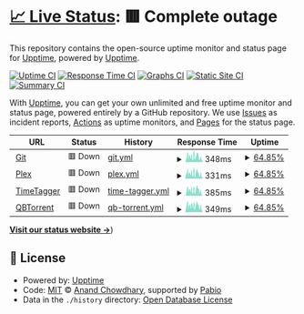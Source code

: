 # [📈 Live Status](https://appellet.github.io): <!--live status--> **🟥 Complete outage**

This repository contains the open-source uptime monitor and status page for [Upptime](https://upptime.js.org), powered by [Upptime](https://github.com/upptime/upptime).

[![Uptime CI](https://github.com/appellet/upptime/workflows/Uptime%20CI/badge.svg)](https://github.com/appellet/upptime/actions?query=workflow%3A%22Uptime+CI%22)
[![Response Time CI](https://github.com/appellet/upptime/workflows/Response%20Time%20CI/badge.svg)](https://github.com/appellet/upptime/actions?query=workflow%3A%22Response+Time+CI%22)
[![Graphs CI](https://github.com/appellet/upptime/workflows/Graphs%20CI/badge.svg)](https://github.com/appellet/upptime/actions?query=workflow%3A%22Graphs+CI%22)
[![Static Site CI](https://github.com/appellet/upptime/workflows/Static%20Site%20CI/badge.svg)](https://github.com/appellet/upptime/actions?query=workflow%3A%22Static+Site+CI%22)
[![Summary CI](https://github.com/appellet/upptime/workflows/Summary%20CI/badge.svg)](https://github.com/appellet/upptime/actions?query=workflow%3A%22Summary+CI%22)

With [Upptime](https://upptime.js.org), you can get your own unlimited and free uptime monitor and status page, powered entirely by a GitHub repository. We use [Issues](https://github.com/upptime/upptime/issues) as incident reports, [Actions](https://github.com/appellet/upptime/actions) as uptime monitors, and [Pages](https://status.tibiscuit.ch) for the status page.

<!--start: status pages-->
<!-- This summary is generated by Upptime (https://github.com/upptime/upptime) -->
<!-- Do not edit this manually, your changes will be overwritten -->
<!-- prettier-ignore -->
| URL | Status | History | Response Time | Uptime |
| --- | ------ | ------- | ------------- | ------ |
| <img alt="" src="https://icons.duckduckgo.com/ip3/git.tibiscuit.ch.ico" height="13"> [Git](https://git.tibiscuit.ch/) | 🟥 Down | [git.yml](https://github.com/appellet/upptime/commits/HEAD/history/git.yml) | <details><summary><img alt="Response time graph" src="./graphs/git/response-time-week.png" height="20"> 348ms</summary><br><a href="https://status.tibiscuit.ch/history/git"><img alt="Response time 821" src="https://img.shields.io/endpoint?url=https%3A%2F%2Fraw.githubusercontent.com%2Fappellet%2Fupptime%2FHEAD%2Fapi%2Fgit%2Fresponse-time.json"></a><br><a href="https://status.tibiscuit.ch/history/git"><img alt="24-hour response time 271" src="https://img.shields.io/endpoint?url=https%3A%2F%2Fraw.githubusercontent.com%2Fappellet%2Fupptime%2FHEAD%2Fapi%2Fgit%2Fresponse-time-day.json"></a><br><a href="https://status.tibiscuit.ch/history/git"><img alt="7-day response time 348" src="https://img.shields.io/endpoint?url=https%3A%2F%2Fraw.githubusercontent.com%2Fappellet%2Fupptime%2FHEAD%2Fapi%2Fgit%2Fresponse-time-week.json"></a><br><a href="https://status.tibiscuit.ch/history/git"><img alt="30-day response time 336" src="https://img.shields.io/endpoint?url=https%3A%2F%2Fraw.githubusercontent.com%2Fappellet%2Fupptime%2FHEAD%2Fapi%2Fgit%2Fresponse-time-month.json"></a><br><a href="https://status.tibiscuit.ch/history/git"><img alt="1-year response time 821" src="https://img.shields.io/endpoint?url=https%3A%2F%2Fraw.githubusercontent.com%2Fappellet%2Fupptime%2FHEAD%2Fapi%2Fgit%2Fresponse-time-year.json"></a></details> | <details><summary><a href="https://status.tibiscuit.ch/history/git">64.85%</a></summary><a href="https://status.tibiscuit.ch/history/git"><img alt="All-time uptime 88.38%" src="https://img.shields.io/endpoint?url=https%3A%2F%2Fraw.githubusercontent.com%2Fappellet%2Fupptime%2FHEAD%2Fapi%2Fgit%2Fuptime.json"></a><br><a href="https://status.tibiscuit.ch/history/git"><img alt="24-hour uptime 53.33%" src="https://img.shields.io/endpoint?url=https%3A%2F%2Fraw.githubusercontent.com%2Fappellet%2Fupptime%2FHEAD%2Fapi%2Fgit%2Fuptime-day.json"></a><br><a href="https://status.tibiscuit.ch/history/git"><img alt="7-day uptime 64.85%" src="https://img.shields.io/endpoint?url=https%3A%2F%2Fraw.githubusercontent.com%2Fappellet%2Fupptime%2FHEAD%2Fapi%2Fgit%2Fuptime-week.json"></a><br><a href="https://status.tibiscuit.ch/history/git"><img alt="30-day uptime 60.35%" src="https://img.shields.io/endpoint?url=https%3A%2F%2Fraw.githubusercontent.com%2Fappellet%2Fupptime%2FHEAD%2Fapi%2Fgit%2Fuptime-month.json"></a><br><a href="https://status.tibiscuit.ch/history/git"><img alt="1-year uptime 88.38%" src="https://img.shields.io/endpoint?url=https%3A%2F%2Fraw.githubusercontent.com%2Fappellet%2Fupptime%2FHEAD%2Fapi%2Fgit%2Fuptime-year.json"></a></details>
| <img alt="" src="https://icons.duckduckgo.com/ip3/plex.tibiscuit.ch.ico" height="13"> [Plex](https://plex.tibiscuit.ch/web/index.html) | 🟥 Down | [plex.yml](https://github.com/appellet/upptime/commits/HEAD/history/plex.yml) | <details><summary><img alt="Response time graph" src="./graphs/plex/response-time-week.png" height="20"> 331ms</summary><br><a href="https://status.tibiscuit.ch/history/plex"><img alt="Response time 812" src="https://img.shields.io/endpoint?url=https%3A%2F%2Fraw.githubusercontent.com%2Fappellet%2Fupptime%2FHEAD%2Fapi%2Fplex%2Fresponse-time.json"></a><br><a href="https://status.tibiscuit.ch/history/plex"><img alt="24-hour response time 247" src="https://img.shields.io/endpoint?url=https%3A%2F%2Fraw.githubusercontent.com%2Fappellet%2Fupptime%2FHEAD%2Fapi%2Fplex%2Fresponse-time-day.json"></a><br><a href="https://status.tibiscuit.ch/history/plex"><img alt="7-day response time 331" src="https://img.shields.io/endpoint?url=https%3A%2F%2Fraw.githubusercontent.com%2Fappellet%2Fupptime%2FHEAD%2Fapi%2Fplex%2Fresponse-time-week.json"></a><br><a href="https://status.tibiscuit.ch/history/plex"><img alt="30-day response time 429" src="https://img.shields.io/endpoint?url=https%3A%2F%2Fraw.githubusercontent.com%2Fappellet%2Fupptime%2FHEAD%2Fapi%2Fplex%2Fresponse-time-month.json"></a><br><a href="https://status.tibiscuit.ch/history/plex"><img alt="1-year response time 812" src="https://img.shields.io/endpoint?url=https%3A%2F%2Fraw.githubusercontent.com%2Fappellet%2Fupptime%2FHEAD%2Fapi%2Fplex%2Fresponse-time-year.json"></a></details> | <details><summary><a href="https://status.tibiscuit.ch/history/plex">64.85%</a></summary><a href="https://status.tibiscuit.ch/history/plex"><img alt="All-time uptime 95.16%" src="https://img.shields.io/endpoint?url=https%3A%2F%2Fraw.githubusercontent.com%2Fappellet%2Fupptime%2FHEAD%2Fapi%2Fplex%2Fuptime.json"></a><br><a href="https://status.tibiscuit.ch/history/plex"><img alt="24-hour uptime 53.33%" src="https://img.shields.io/endpoint?url=https%3A%2F%2Fraw.githubusercontent.com%2Fappellet%2Fupptime%2FHEAD%2Fapi%2Fplex%2Fuptime-day.json"></a><br><a href="https://status.tibiscuit.ch/history/plex"><img alt="7-day uptime 64.85%" src="https://img.shields.io/endpoint?url=https%3A%2F%2Fraw.githubusercontent.com%2Fappellet%2Fupptime%2FHEAD%2Fapi%2Fplex%2Fuptime-week.json"></a><br><a href="https://status.tibiscuit.ch/history/plex"><img alt="30-day uptime 67.73%" src="https://img.shields.io/endpoint?url=https%3A%2F%2Fraw.githubusercontent.com%2Fappellet%2Fupptime%2FHEAD%2Fapi%2Fplex%2Fuptime-month.json"></a><br><a href="https://status.tibiscuit.ch/history/plex"><img alt="1-year uptime 95.16%" src="https://img.shields.io/endpoint?url=https%3A%2F%2Fraw.githubusercontent.com%2Fappellet%2Fupptime%2FHEAD%2Fapi%2Fplex%2Fuptime-year.json"></a></details>
| <img alt="" src="https://icons.duckduckgo.com/ip3/tagger.tibiscuit.ch.ico" height="13"> [TimeTagger](https://tagger.tibiscuit.ch/) | 🟥 Down | [time-tagger.yml](https://github.com/appellet/upptime/commits/HEAD/history/time-tagger.yml) | <details><summary><img alt="Response time graph" src="./graphs/time-tagger/response-time-week.png" height="20"> 385ms</summary><br><a href="https://status.tibiscuit.ch/history/time-tagger"><img alt="Response time 738" src="https://img.shields.io/endpoint?url=https%3A%2F%2Fraw.githubusercontent.com%2Fappellet%2Fupptime%2FHEAD%2Fapi%2Ftime-tagger%2Fresponse-time.json"></a><br><a href="https://status.tibiscuit.ch/history/time-tagger"><img alt="24-hour response time 260" src="https://img.shields.io/endpoint?url=https%3A%2F%2Fraw.githubusercontent.com%2Fappellet%2Fupptime%2FHEAD%2Fapi%2Ftime-tagger%2Fresponse-time-day.json"></a><br><a href="https://status.tibiscuit.ch/history/time-tagger"><img alt="7-day response time 385" src="https://img.shields.io/endpoint?url=https%3A%2F%2Fraw.githubusercontent.com%2Fappellet%2Fupptime%2FHEAD%2Fapi%2Ftime-tagger%2Fresponse-time-week.json"></a><br><a href="https://status.tibiscuit.ch/history/time-tagger"><img alt="30-day response time 393" src="https://img.shields.io/endpoint?url=https%3A%2F%2Fraw.githubusercontent.com%2Fappellet%2Fupptime%2FHEAD%2Fapi%2Ftime-tagger%2Fresponse-time-month.json"></a><br><a href="https://status.tibiscuit.ch/history/time-tagger"><img alt="1-year response time 738" src="https://img.shields.io/endpoint?url=https%3A%2F%2Fraw.githubusercontent.com%2Fappellet%2Fupptime%2FHEAD%2Fapi%2Ftime-tagger%2Fresponse-time-year.json"></a></details> | <details><summary><a href="https://status.tibiscuit.ch/history/time-tagger">64.85%</a></summary><a href="https://status.tibiscuit.ch/history/time-tagger"><img alt="All-time uptime 88.36%" src="https://img.shields.io/endpoint?url=https%3A%2F%2Fraw.githubusercontent.com%2Fappellet%2Fupptime%2FHEAD%2Fapi%2Ftime-tagger%2Fuptime.json"></a><br><a href="https://status.tibiscuit.ch/history/time-tagger"><img alt="24-hour uptime 53.33%" src="https://img.shields.io/endpoint?url=https%3A%2F%2Fraw.githubusercontent.com%2Fappellet%2Fupptime%2FHEAD%2Fapi%2Ftime-tagger%2Fuptime-day.json"></a><br><a href="https://status.tibiscuit.ch/history/time-tagger"><img alt="7-day uptime 64.85%" src="https://img.shields.io/endpoint?url=https%3A%2F%2Fraw.githubusercontent.com%2Fappellet%2Fupptime%2FHEAD%2Fapi%2Ftime-tagger%2Fuptime-week.json"></a><br><a href="https://status.tibiscuit.ch/history/time-tagger"><img alt="30-day uptime 60.35%" src="https://img.shields.io/endpoint?url=https%3A%2F%2Fraw.githubusercontent.com%2Fappellet%2Fupptime%2FHEAD%2Fapi%2Ftime-tagger%2Fuptime-month.json"></a><br><a href="https://status.tibiscuit.ch/history/time-tagger"><img alt="1-year uptime 88.36%" src="https://img.shields.io/endpoint?url=https%3A%2F%2Fraw.githubusercontent.com%2Fappellet%2Fupptime%2FHEAD%2Fapi%2Ftime-tagger%2Fuptime-year.json"></a></details>
| <img alt="" src="https://icons.duckduckgo.com/ip3/qbt.tibiscuit.ch.ico" height="13"> [QBTorrent](https://qbt.tibiscuit.ch/) | 🟥 Down | [qb-torrent.yml](https://github.com/appellet/upptime/commits/HEAD/history/qb-torrent.yml) | <details><summary><img alt="Response time graph" src="./graphs/qb-torrent/response-time-week.png" height="20"> 349ms</summary><br><a href="https://status.tibiscuit.ch/history/qb-torrent"><img alt="Response time 668" src="https://img.shields.io/endpoint?url=https%3A%2F%2Fraw.githubusercontent.com%2Fappellet%2Fupptime%2FHEAD%2Fapi%2Fqb-torrent%2Fresponse-time.json"></a><br><a href="https://status.tibiscuit.ch/history/qb-torrent"><img alt="24-hour response time 249" src="https://img.shields.io/endpoint?url=https%3A%2F%2Fraw.githubusercontent.com%2Fappellet%2Fupptime%2FHEAD%2Fapi%2Fqb-torrent%2Fresponse-time-day.json"></a><br><a href="https://status.tibiscuit.ch/history/qb-torrent"><img alt="7-day response time 349" src="https://img.shields.io/endpoint?url=https%3A%2F%2Fraw.githubusercontent.com%2Fappellet%2Fupptime%2FHEAD%2Fapi%2Fqb-torrent%2Fresponse-time-week.json"></a><br><a href="https://status.tibiscuit.ch/history/qb-torrent"><img alt="30-day response time 375" src="https://img.shields.io/endpoint?url=https%3A%2F%2Fraw.githubusercontent.com%2Fappellet%2Fupptime%2FHEAD%2Fapi%2Fqb-torrent%2Fresponse-time-month.json"></a><br><a href="https://status.tibiscuit.ch/history/qb-torrent"><img alt="1-year response time 668" src="https://img.shields.io/endpoint?url=https%3A%2F%2Fraw.githubusercontent.com%2Fappellet%2Fupptime%2FHEAD%2Fapi%2Fqb-torrent%2Fresponse-time-year.json"></a></details> | <details><summary><a href="https://status.tibiscuit.ch/history/qb-torrent">64.85%</a></summary><a href="https://status.tibiscuit.ch/history/qb-torrent"><img alt="All-time uptime 90.44%" src="https://img.shields.io/endpoint?url=https%3A%2F%2Fraw.githubusercontent.com%2Fappellet%2Fupptime%2FHEAD%2Fapi%2Fqb-torrent%2Fuptime.json"></a><br><a href="https://status.tibiscuit.ch/history/qb-torrent"><img alt="24-hour uptime 53.33%" src="https://img.shields.io/endpoint?url=https%3A%2F%2Fraw.githubusercontent.com%2Fappellet%2Fupptime%2FHEAD%2Fapi%2Fqb-torrent%2Fuptime-day.json"></a><br><a href="https://status.tibiscuit.ch/history/qb-torrent"><img alt="7-day uptime 64.85%" src="https://img.shields.io/endpoint?url=https%3A%2F%2Fraw.githubusercontent.com%2Fappellet%2Fupptime%2FHEAD%2Fapi%2Fqb-torrent%2Fuptime-week.json"></a><br><a href="https://status.tibiscuit.ch/history/qb-torrent"><img alt="30-day uptime 67.73%" src="https://img.shields.io/endpoint?url=https%3A%2F%2Fraw.githubusercontent.com%2Fappellet%2Fupptime%2FHEAD%2Fapi%2Fqb-torrent%2Fuptime-month.json"></a><br><a href="https://status.tibiscuit.ch/history/qb-torrent"><img alt="1-year uptime 90.44%" src="https://img.shields.io/endpoint?url=https%3A%2F%2Fraw.githubusercontent.com%2Fappellet%2Fupptime%2FHEAD%2Fapi%2Fqb-torrent%2Fuptime-year.json"></a></details>

<!--end: status pages-->

[**Visit our status website →**](https://status.tibiscuit.ch))

## 📄 License

- Powered by: [Upptime](https://github.com/upptime/upptime)
- Code: [MIT](./LICENSE) © [Anand Chowdhary](https://anandchowdhary.com), supported by [Pabio](https://pabio.com)
- Data in the `./history` directory: [Open Database License](https://opendatacommons.org/licenses/odbl/1-0/)
